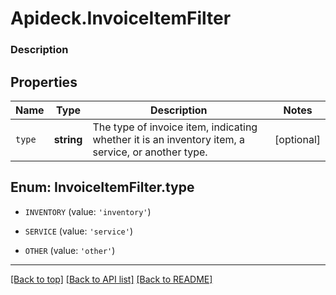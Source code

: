 # Apideck.InvoiceItemFilter

### Description

## Properties
Name | Type | Description | Notes
------------ | ------------- | ------------- | -------------
`type` | **string** | The type of invoice item, indicating whether it is an inventory item, a service, or another type. | [optional] 





<a name="TYPE"></a>
## Enum: InvoiceItemFilter.type


* `INVENTORY` (value: `'inventory'`)

* `SERVICE` (value: `'service'`)

* `OTHER` (value: `'other'`)




---

[[Back to top]](#) [[Back to API list]](../../../../README.md#documentation-for-api-endpoints) [[Back to README]](../../../../README.md)


